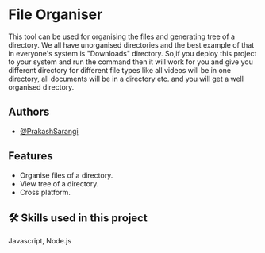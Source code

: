 
# File Organiser

This tool can be used for organising the files and generating tree of a directory. We all have unorganised directories and the best example of that in everyone's system is "Downloads" directory. So,if you deploy this project to your system and run the command then it will work for you and give you different directory for different file types like all videos will be in one directory, all documents will be in a directory etc. and you will get a well organised directory.

## Authors

- [@PrakashSarangi](https://github.com/PrakashSarangi)


## Features

- Organise files of a directory.
- View tree of a directory.
- Cross platform.


## 🛠 Skills used in this project
Javascript, Node.js

